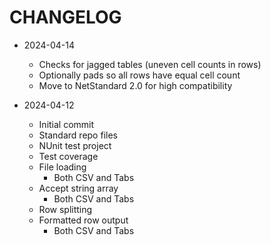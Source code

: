# CHANGELOG

- 2024-04-14
  - Checks for jagged tables (uneven cell counts in rows)
  - Optionally pads so all rows have equal cell count
  - Move to NetStandard 2.0 for high compatibility

- 2024-04-12
  - Initial commit
  - Standard repo files
  - NUnit test project
  - Test coverage
  - File loading
    - Both CSV and Tabs
  - Accept string array
    - Both CSV and Tabs
  - Row splitting
  - Formatted row output
    - Both CSV and Tabs
